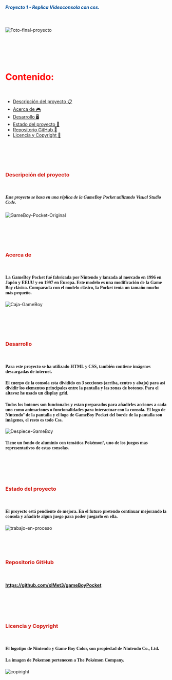 ##### <span style= "color:#004e99">Proyecto 1 - Replica Videoconsola con css.
<br>

![Foto-final-proyecto](./img/fotoFinalProyecto.png)

<br><br><br><br>

# <span style= "color:#ff0000"> Contenido:
<br>

- [Descripción del proyecto 📋](#Descripción-del-proyecto)
- [Acerca de 🎮](#Acerca)
- [Desarrollo 🖥️](#Desarrollo)
- [Estado del proyecto 🚧](#Estado)
- [Repositorio GitHub 💾](#Repositorio)
- [Licencia y Copyright 📜](#Licencia)

<br><br><br><br>



### <span style="color:#d11911">Descripción del proyecto 
<br>

##### <span style="font-family:Aria-lNarrow">Este proyecto se basa en una réplica de la GameBoy Pocket utilizando Visual Studio Code.

![GameBoy-Pocket-Original](./img/gameBoyOriginal3.png)

<br><br><br><br>


### <span style= "color:#d11911">Acerca de <a id="Acerca"></a>

<br>

#### <span style="font-family:Aria-lNarrow">La GameBoy Pocket fué fabricada por Nintendo y lanzada al mercado en 1996 en Japón y EEUU y en 1997 en Europa. Este modelo es una modificación de la Game Boy clásica. Comparada con el modelo clásico, la Pocket tenía un tamaño mucho más pequeño.

![Caja-GameBoy](./img/gameBoyOriginal4.jpeg)

<br><br><br><br>

### <span style= "color:#d11911">Desarrollo<a id="Desarrollo"></a>

<br>

####  <span style="font-family:Aria-lNarrow">  Para este proyecto se ha utilizado HTML y CSS, también contiene imágenes descargadas de internet. 
#### <span style="font-family:Aria-lNarrow">El cuerpo de la consola esta dividido en 3 secciones (arriba, centro y abajo) para asi dividir los elementos principales entre la pantalla y las zonas de botones. Para el altavoz he usado un display grid.
#### <span style="font-family:Aria-lNarrow">Todos los botones son funcionales y estan preparados para añadirles acciones a cada uno como animaciones o funcionalidades para interactuar con la consola. El logo de Nintendoº de la pantalla y el logo de GameBoy Pocket del borde de la pantalla son imágenes, el resto es todo Css.

![Despiece-GameBoy](./img/gameBoyOriginal2.png)
#### <span style="font-family:Aria-lNarrow"> Tiene un fondo de aluminio con temática Pokémonº, uno de los juegos mas representativos de estas consolas. 

<br><br><br><br>

### <span style= "color:#d11911">Estado del proyecto
<a id="Estado"></a>

<br>

#### <span style="font-family:Aria-lNarrow">El proyecto está pendiente de mejora. En el futuro pretendo continuar mejorando la consola y añadirle algun juego para poder juegarlo en ella. 

![trabajo-en-proceso](./img/trabajo-en-proceso1.jpg)

<br><br><br>

### <span style= "color:#d11911">Repositorio GitHub
<a id="Repositorio"></a>

<br>

#### https://github.com/xIMet3/gameBoyPocket

<br><br><br><br>

### <span style= "color:#d11911">Licencia y Copyright
<a id="Licencia"></a>

<br>

#### <span style="font-family:Aria-lNarrow">El logotipo de Nintendo y Game Boy Color, son propiedad de Nintendo Co., Ltd. 
#### <span style="font-family:Aria-lNarrow">La imagen de Pokemon pertenecen a The Pokémon Company.

![copiright](./img/copyright.jpg)

